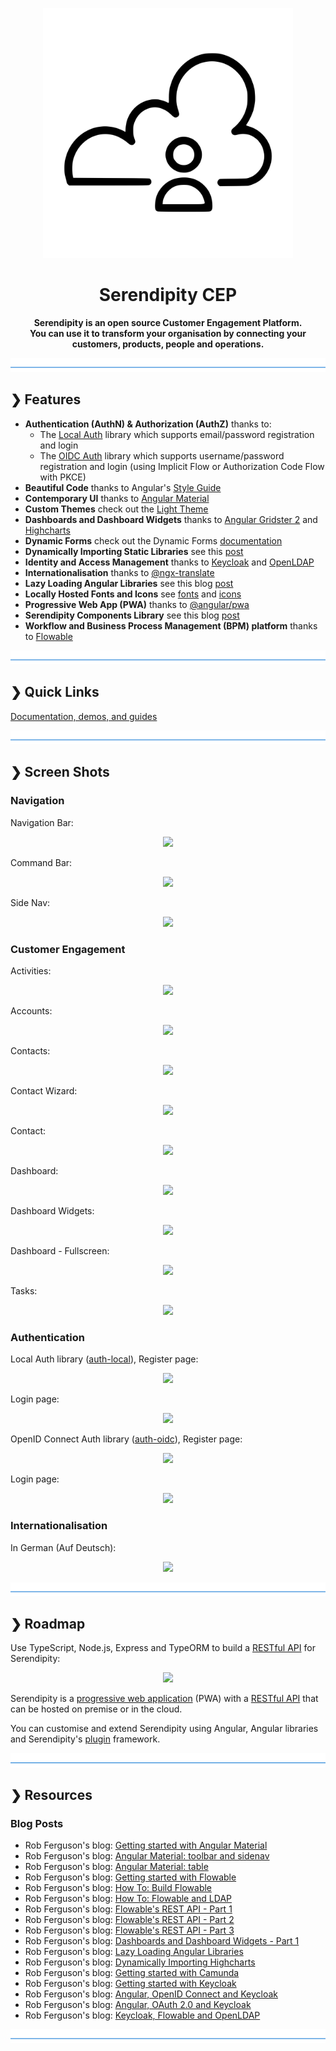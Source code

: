 <p align="center">
  <img src="./serendipity-logo.svg" alt="Serendipity" width="400"/>
</p>

<h1 align="center">Serendipity CEP</h1>

<p align="center">
  <b>Serendipity is an open source Customer Engagement Platform.</b></br>
  <b>You can use it to transform your organisation by connecting your customers, products, people and operations.</b></br>
</p>

![divider](./divider.png)

## ❯ Features

- **Authentication (AuthN) & Authorization (AuthZ)** thanks to:
  - The [Local Auth](https://github.com/Robinyo/serendipity/tree/master/projects/auth-local) library which supports email/password registration and login
  - The [OIDC Auth](https://github.com/Robinyo/serendipity/tree/master/projects/auth-oidc) library which supports username/password registration and login (using Implicit Flow or Authorization Code Flow with PKCE)
- **Beautiful Code** thanks to Angular's [Style Guide](https://angular.io/guide/styleguide)
- **Contemporary UI** thanks to [Angular Material](https://material.angular.io/)
- **Custom Themes** check out the [Light Theme](https://github.com/Robinyo/serendipity/tree/master/src/themes)
- **Dashboards and Dashboard Widgets** thanks to [Angular Gridster 2](https://github.com/tiberiuzuld/angular-gridster2) and [Highcharts](https://www.highcharts.com/)
- **Dynamic Forms** check out the Dynamic Forms [documentation](https://github.com/Robinyo/serendipity/tree/master/projects/dynamic-forms)
- **Dynamically Importing Static Libraries** see this [post](https://robferguson.org/blog/2019/09/23/dynamically-importing-highcharts/)
- **Identity and Access Management** thanks to [Keycloak](https://www.keycloak.org/) and [OpenLDAP](https://www.openldap.org/)
- **Internationalisation** thanks to [@ngx-translate](https://github.com/ngx-translate/core)
- **Lazy Loading Angular Libraries** see this blog [post](https://robferguson.org/blog/2019/09/12/lazy-loading-angular-libraries/)
- **Locally Hosted Fonts and Icons** see [fonts](https://github.com/Robinyo/serendipity/blob/master/src/themes/fonts.scss) and [icons](https://github.com/Robinyo/serendipity/blob/master/src/themes/icons.scss)
- **Progressive Web App (PWA)** thanks to [@angular/pwa ](https://angular.io/guide/service-worker-getting-started)
- **Serendipity Components Library** see this blog [post](https://robferguson.org/blog/2019/06/22/dashboards-and-dashboard-widgets-part-1/)
- **Workflow and Business Process Management (BPM) platform** thanks to [Flowable](https://flowable.org/index.html)

![divider](./divider.png)

## ❯ Quick Links

[Documentation, demos, and guides](docs/README.md)

![divider](./divider.png)

## ❯ Screen Shots

### Navigation

Navigation Bar:

<p align="center">
  <img src="https://github.com/Robinyo/serendipity/blob/master/screen-shots/navigation-bar.png">
</p>

Command Bar:

<p align="center">
  <img src="https://github.com/Robinyo/serendipity/blob/master/screen-shots/command-bar.png">
</p>

Side Nav:

<p align="center">
  <img src="https://github.com/Robinyo/serendipity/blob/master/screen-shots/sidenav-mode-over.png">
</p>

### Customer Engagement

Activities:

<p align="center">
  <img src="https://github.com/Robinyo/serendipity/blob/master/screen-shots/activities.png">
</p>

Accounts:

<p align="center">
  <img src="https://github.com/Robinyo/serendipity/blob/master/screen-shots/accounts-web.png">
</p>

Contacts:

<p align="center">
  <img src="https://github.com/Robinyo/serendipity/blob/master/screen-shots/contacts-web.png">
</p>

Contact Wizard:

<p align="center">
  <img src="https://github.com/Robinyo/serendipity/blob/master/screen-shots/contact-wizard.png">
</p>

Contact:

<p align="center">
  <img src="https://github.com/Robinyo/serendipity/blob/master/screen-shots/contact.png">
</p>

Dashboard:

<p align="center">
  <img src="https://github.com/Robinyo/serendipity/blob/master/screen-shots/dashboard.png">
</p>

Dashboard Widgets:

<p align="center">
  <img src="https://github.com/Robinyo/serendipity/blob/master/screen-shots/dashboard-widgets.png">
</p>

Dashboard - Fullscreen:

<p align="center">
  <img src="https://github.com/Robinyo/serendipity/blob/master/screen-shots/dashboard-fullscreen.png">
</p>

Tasks:

<p align="center">
  <img src="https://github.com/Robinyo/serendipity/blob/master/screen-shots/tasks.png">
</p>


### Authentication

Local Auth library ([auth-local](https://github.com/Robinyo/serendipity/tree/master/projects/auth-local)), Register page:

<p align="center">
  <img src="https://github.com/Robinyo/serendipity/blob/master/screen-shots/local-auth-register.png">
</p>

Login page:

<p align="center">
  <img src="https://github.com/Robinyo/serendipity/blob/master/screen-shots/local-auth-login.png">
</p>

OpenID Connect Auth library ([auth-oidc](https://github.com/Robinyo/serendipity/tree/master/projects/auth-oidc)), Register page:

<p align="center">
  <img src="https://github.com/Robinyo/serendipity/blob/master/screen-shots/oidc-register.png">
</p>

Login page:

<p align="center">
  <img src="https://github.com/Robinyo/serendipity/blob/master/screen-shots/oidc-login.png">
</p>

### Internationalisation

In German (Auf Deutsch):

<p align="center">
  <img src="https://github.com/Robinyo/serendipity/blob/master/screen-shots/dashboard-de.png">
</p>

![divider](./divider.png)

## ❯ Roadmap

Use TypeScript, Node.js, Express and TypeORM to build a [RESTful API](https://github.com/Robinyo/serendipity-api) for Serendipity:

<p align="center">
  <img src="https://github.com/Robinyo/serendipity/blob/master/screen-shots/redoc.png">
</p>

Serendipity is a [progressive web application](https://developers.google.com/web/progressive-web-apps/) (PWA) with a [RESTful API](https://github.com/Robinyo/serendipity-api) that can be hosted on premise or in the cloud.

You can customise and extend Serendipity using Angular, Angular libraries and Serendipity's [plugin](docs/developer.md) framework.

![divider](./divider.png)

## ❯ Resources

### Blog Posts

* Rob Ferguson's blog: [Getting started with Angular Material](https://robferguson.org/blog/2018/11/05/getting-started-with-angular-material/)
* Rob Ferguson's blog: [Angular Material: toolbar and sidenav](https://robferguson.org/blog/2018/11/10/angular-material-toolbar-and-sidenav/)
* Rob Ferguson's blog: [Angular Material: table](https://robferguson.org/blog/2019/12/13/angular-material-table/)
* Rob Ferguson's blog: [Getting started with Flowable](https://robferguson.org/blog/2018/12/10/getting-started-with-flowable/)
* Rob Ferguson's blog: [How To: Build Flowable](https://robferguson.org/blog/2019/01/05/how-to-build-flowable/)
* Rob Ferguson's blog: [How To: Flowable and LDAP](https://robferguson.org/blog/2019/01/28/how-to-flowable-and-ldap/)
* Rob Ferguson's blog: [Flowable's REST API - Part 1](https://robferguson.org/blog/2018/12/24/flowable-rest-api-part-1/)
* Rob Ferguson's blog: [Flowable's REST API - Part 2](https://robferguson.org/blog/2019/01/02/flowable-rest-api-part-2/)
* Rob Ferguson's blog: [Flowable's REST API - Part 3](https://robferguson.org/blog/2019/01/03/flowable-rest-api-part-3/)
* Rob Ferguson's blog: [Dashboards and Dashboard Widgets - Part 1](https://robferguson.org/blog/2019/06/22/dashboards-and-dashboard-widgets-part-1/)
* Rob Ferguson's blog: [Lazy Loading Angular Libraries](https://robferguson.org/blog/2019/09/12/lazy-loading-angular-libraries/)
* Rob Ferguson's blog: [Dynamically Importing Highcharts](https://robferguson.org/blog/2019/09/23/dynamically-importing-highcharts/)
* Rob Ferguson's blog: [Getting started with Camunda](https://robferguson.org/blog/2019/12/18/getting-started-with-camunda/)
* Rob Ferguson's blog: [Getting started with Keycloak](https://robferguson.org/blog/2019/12/24/getting-started-with-keycloak/)
* Rob Ferguson's blog: [Angular, OpenID Connect and Keycloak](https://robferguson.org/blog/2019/12/29/angular-openid-connect-keycloak/)
* Rob Ferguson's blog: [Angular, OAuth 2.0 and Keycloak](https://robferguson.org/blog/2019/12/31/angular-oauth2-keycloak/)
* Rob Ferguson's blog: [Keycloak, Flowable and OpenLDAP](https://robferguson.org/blog/2020/01/03/keycloak-flowable-and-openldap/)

![divider](./divider.png)
